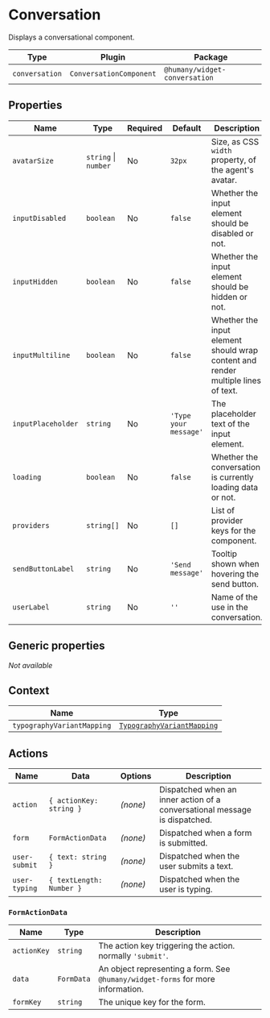 # Conversation

Displays a conversational component.

| Type           | Plugin                  | Package                       |
| -------------- | ----------------------- | ----------------------------- |
| `conversation` | `ConversationComponent` | `@humany/widget-conversation` |

## Properties

| Name               | Type                 | Required | Default               | Description                                                                      |
| ------------------ | -------------------- | -------- | --------------------- | -------------------------------------------------------------------------------- |
| `avatarSize`       | `string` \| `number` | No       | `32px`                | Size, as CSS `width` property, of the agent's avatar.                            |
| `inputDisabled`    | `boolean`            | No       | `false`               | Whether the input element should be disabled or not.                             |
| `inputHidden`      | `boolean`            | No       | `false`               | Whether the input element should be hidden or not.                               |
| `inputMultiline`   | `boolean`            | No       | `false`               | Whether the input element should wrap content and render multiple lines of text. |
| `inputPlaceholder` | `string`             | No       | `'Type your message'` | The placeholder text of the input element.                                       |
| `loading`          | `boolean`            | No       | `false`               | Whether the conversation is currently loading data or not.                       |
| `providers`        | `string[]`           | No       | `[]`                  | List of provider keys for the component.                                         |
| `sendButtonLabel`  | `string`             | No       | `'Send message'`      | Tooltip shown when hovering the send button.                                     |
| `userLabel`        | `string`             | No       | `''`                  | Name of the use in the conversation.                                             |

## Generic properties

_Not available_

## Context

| Name                       | Type                                                                                           |
| -------------------------- | ---------------------------------------------------------------------------------------------- |
| `typographyVariantMapping` | [`TypographyVariantMapping`](/component-reference/context-properties#typographyvariantmapping) |

## Actions

| Name          | Data                     | Options  | Description                                                                |
| ------------- | ------------------------ | -------- | -------------------------------------------------------------------------- |
| `action`      | `{ actionKey: string }`  | _(none)_ | Dispatched when an inner action of a conversational message is dispatched. |
| `form`        | `FormActionData`         | _(none)_ | Dispatched when a form is submitted.                                       |
| `user-submit` | `{ text: string }`       | _(none)_ | Dispatched when the user submits a text.                                   |
| `user-typing` | `{ textLength: Number }` | _(none)_ | Dispatched when the user is typing.                                        |

### `FormActionData`

| Name        | Type       | Description                                                                     |
| ----------- | ---------- | ------------------------------------------------------------------------------- |
| `actionKey` | `string`   | The action key triggering the action. normally `'submit'`.                      |
| `data`      | `FormData` | An object representing a form. See `@humany/widget-forms` for more information. |
| `formKey`   | `string`   | The unique key for the form.                                                    |
